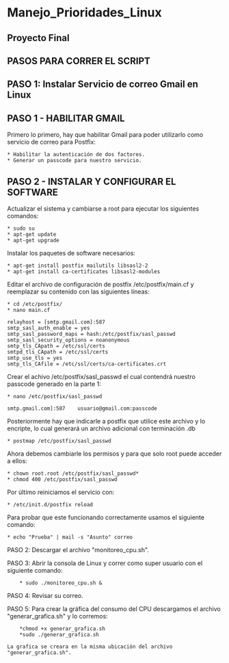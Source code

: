 # Manejo_Prioridades_Linux
## Proyecto Final
PASOS PARA CORRER EL SCRIPT
---------------------------

PASO 1: Instalar Servicio de correo Gmail en Linux
---------------------------------------------------
PASO 1 - HABILITAR GMAIL
------------------------
Primero lo primero, hay que habilitar Gmail para poder utilizarlo como servicio de correo para Postfix:

	* Habilitar la autenticación de dos factores.
	* Generar un passcode para nuestro servicio.


PASO 2 - INSTALAR Y CONFIGURAR EL SOFTWARE
------------------------------------------
Actualizar el sistema y cambiarse a root para ejecutar los siguientes comandos:

	* sudo su
	* apt-get update
	* apt-get upgrade

Instalar los paquetes de software necesarios:

	* apt-get install postfix mailutils libsasl2-2
	* apt-get install ca-certificates libsasl2-modules  

Editar el archivo de configuración de postfix /etc/postfix/main.cf y reemplazar su contenido con las siguientes líneas:

	* cd /etc/postfix/
	* nano main.cf

	relayhost = [smtp.gmail.com]:587
	smtp_sasl_auth_enable = yes
	smtp_sasl_password_maps = hash:/etc/postfix/sasl_passwd
	smtp_sasl_security_options = noanonymous
	smtp_tls_CApath = /etc/ssl/certs
	smtpd_tls_CApath = /etc/ssl/certs
	smtp_use_tls = yes
	smtp_tls_CAfile = /etc/ssl/certs/ca-certificates.crt

Crear el achivo /etc/postfix/sasl_passwd el cual contendrá nuestro passcode generado en la parte 1:

	* nano /etc/postfix/sasl_passwd
	
	smtp.gmail.com]:587    usuario@gmail.com:passcode

Posteriormente hay que indicarle a postfix que utilice este archivo y lo encripte, lo cual generará un archivo adicional con terminación .db

	* postmap /etc/postfix/sasl_passwd

Ahora debemos cambiarle los permisos y para que solo root puede acceder a ellos:
	
	* chown root.root /etc/postfix/sasl_passwd*
	* chmod 400 /etc/postfix/sasl_passwd

Por último reiniciamos el servicio con:

	* /etc/init.d/postfix reload

Para probar que este funcionando correctamente usamos el siguiente comando:

	* echo "Prueba" | mail -s "Asunto" correo






PASO 2: Descargar el archivo "monitoreo_cpu.sh".

PASO 3: Abrir la consola de Linux y correr como super usuario con el siguiente comando:

		* sudo ./monitoreo_cpu.sh &

PASO 4: Revisar su correo.

PASO 5: Para crear la gráfica del consumo del CPU descargamos el archivo "generar_grafica.sh" y lo corremos:
		
		*chmod +x generar_grafica.sh
		*sudo ./generar_grafica.sh
	
	La grafica se creara en la misma ubicación del archivo "generar_grafica.sh".	
